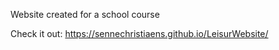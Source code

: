 Website created for a school course

Check it out: https://sennechristiaens.github.io/LeisurWebsite/
